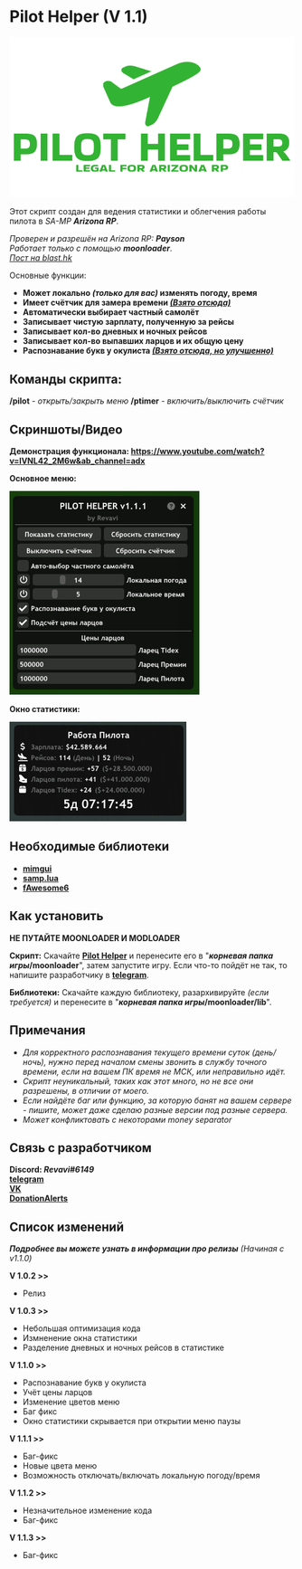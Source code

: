 # Pilot Helper (V 1.1)
![Лого Pilot Helper](logo.png)

Этот скрипт создан для ведения статистики и облегчения работы пилота в _SA-MP **Arizona RP**_.

_Проверен и разрешён на Arizona RP: **Payson**_  
_Работает только с помощью **moonloader**_.  
[_Пост на blast.hk_](https://www.blast.hk/threads/178320/)

Основные функции:
 - **Может локально _(только для вас)_ изменять погоду, время**
 - **Имеет счётчик для замера времени _[(Взято отсюда)](https://www.blast.hk/threads/152172/)_**
 - **Автоматически выбирает частный самолёт**
 - **Записывает чистую зарплату, полученную за рейсы**
 - **Записывает кол-во дневных и ночных рейсов**
 - **Записывает кол-во выпавших ларцов и их общую цену**
 - **Распознавание букв у окулиста _[(Взято отсюда, но улучшенно)](https://www.blast.hk/threads/137052/)_**

## Команды скрипта:

**/pilot** - _открыть/закрыть меню_
**/ptimer** - _включить/выключить счётчик_

## Скриншоты/Видео

**Демонстрация функционала: https://www.youtube.com/watch?v=lVNL42_2M6w&ab_channel=adx**

**Основное меню:**

![Основное меню](main_window.png)

**Окно статистики:**

![Окно статистики](statistics_window.png)

## Необходимые библиотеки
 - **[mimgui](https://github.com/THE-FYP/mimgui/releases/download/v1.7.0/mimgui-v1.7.0.zip)**
 - **[samp.lua](https://github.com/THE-FYP/SAMP.Lua/releases/download/v2.3.0/samp-lua-v2.3.0.zip)**
 - **[fAwesome6](https://cdn.discordapp.com/attachments/1038436016954036254/1038436037279617024/fAwesome6.lua)**

## Как установить

**НЕ ПУТАЙТЕ MOONLOADER И MODLOADER**

**Скрипт:**
 Скачайте [**Pilot Helper**](Pilot_Helper.lua) и перенесите его в "**_корневая папка игры_/moonloader**", затем запустите игру. Если что-то пойдёт не так, то напишите разработчику в [**telegram**](https://t.me/SosuPercocet).

**Библиотеки:**
 Скачайте каждую библиотеку, разархивируйте _(если требуется)_ и перенесите в "**_корневая папка игры_/moonloader/lib**".

## Примечания

 - *Для корректного распознавания текущего времени суток (день/ночь), нужно перед началом смены звонить в службу точного времени, если на вашем ПК время не МСК, или неправильно идёт.*
 - *Скрипт неуникальный, таких как этот много, но не все они разрешены, в отличии от моего.*
 - *Если найдёте баг или функцию, за которую банят на вашем сервере - пишите, может даже сделаю разные версии под разные сервера.*
 - *Может конфликтовать с некоторами money separator*

## Связь с разработчиком

**Discord: _Revavi#6149_**  
[**telegram**](https://t.me/SosuPercocet)  
[**VK**](https://vk.com/revavi)  
[**DonationAlerts**](https://www.donationalerts.com/r/revavi_)

## Список изменений
***Подробнее вы можете узнать в информации про релизы** (Начиная с v1.1.0)*

**V 1.0.2 >>**
 - Релиз
 
**V 1.0.3 >>**
 - Небольшая оптимизация кода
 - Измненение окна статистики
 - Разделение дневных и ночных рейсов в статистике
 
**V 1.1.0 >>**
 - Распознавание букв у окулиста
 - Учёт цены ларцов
 - Изменение цветов меню
 - Баг фикс
 - Окно статистики скрывается при открытии меню паузы

**V 1.1.1 >>**
 - Баг-фикс
 - Новые цвета меню
 - Возможность отключать/включать локальную погоду/время

**V 1.1.2 >>**
 - Незначительное изменение кода
 - Баг-фикс

**V 1.1.3 >>**
 - Баг-фикс
